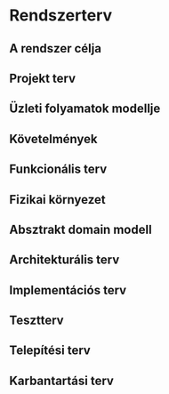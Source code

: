 # Rendszerterv
## A rendszer célja
## Projekt terv
## Üzleti folyamatok modellje
## Követelmények
## Funkcionális terv
## Fizikai környezet
## Absztrakt domain modell
## Architekturális terv
## Implementációs terv
## Tesztterv
## Telepítési terv
## Karbantartási terv
